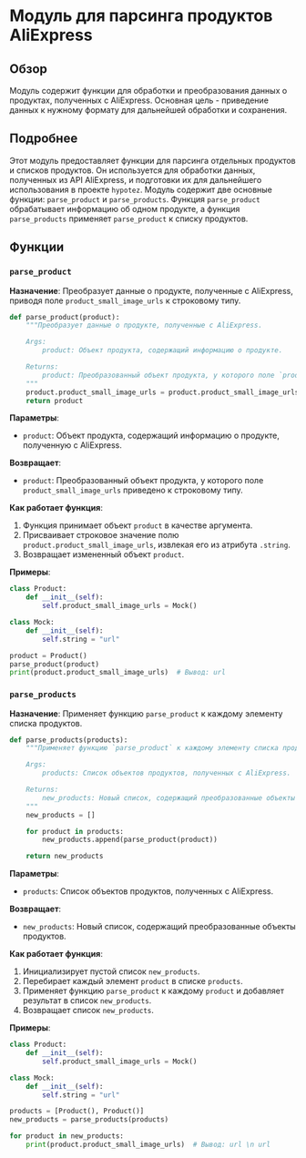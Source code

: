 # Модуль для парсинга продуктов AliExpress

## Обзор

Модуль содержит функции для обработки и преобразования данных о продуктах, полученных с AliExpress. Основная цель - приведение данных к нужному формату для дальнейшей обработки и сохранения.

## Подробнее

Этот модуль предоставляет функции для парсинга отдельных продуктов и списков продуктов. Он используется для обработки данных, полученных из API AliExpress, и подготовки их для дальнейшего использования в проекте `hypotez`. Модуль содержит две основные функции: `parse_product` и `parse_products`. Функция `parse_product` обрабатывает информацию об одном продукте, а функция `parse_products` применяет `parse_product` к списку продуктов.

## Функции

### `parse_product`

**Назначение**: Преобразует данные о продукте, полученные с AliExpress, приводя поле `product_small_image_urls` к строковому типу.

```python
def parse_product(product):
    """Преобразует данные о продукте, полученные с AliExpress.

    Args:
        product: Объект продукта, содержащий информацию о продукте.

    Returns:
        product: Преобразованный объект продукта, у которого поле `product_small_image_urls` приведено к строковому типу.
    """
    product.product_small_image_urls = product.product_small_image_urls.string
    return product
```

**Параметры**:

-   `product`: Объект продукта, содержащий информацию о продукте, полученную с AliExpress.

**Возвращает**:

-   `product`: Преобразованный объект продукта, у которого поле `product_small_image_urls` приведено к строковому типу.

**Как работает функция**:

1.  Функция принимает объект `product` в качестве аргумента.
2.  Присваивает строковое значение полю `product.product_small_image_urls`, извлекая его из атрибута `.string`.
3.  Возвращает измененный объект `product`.

**Примеры**:

```python
class Product:
    def __init__(self):
        self.product_small_image_urls = Mock()

class Mock:
    def __init__(self):
        self.string = "url"

product = Product()
parse_product(product)
print(product.product_small_image_urls)  # Вывод: url
```

### `parse_products`

**Назначение**: Применяет функцию `parse_product` к каждому элементу списка продуктов.

```python
def parse_products(products):
    """Применяет функцию `parse_product` к каждому элементу списка продуктов.

    Args:
        products: Список объектов продуктов, полученных с AliExpress.

    Returns:
        new_products: Новый список, содержащий преобразованные объекты продуктов.
    """
    new_products = []

    for product in products:
        new_products.append(parse_product(product))

    return new_products
```

**Параметры**:

-   `products`: Список объектов продуктов, полученных с AliExpress.

**Возвращает**:

-   `new_products`: Новый список, содержащий преобразованные объекты продуктов.

**Как работает функция**:

1.  Инициализирует пустой список `new_products`.
2.  Перебирает каждый элемент `product` в списке `products`.
3.  Применяет функцию `parse_product` к каждому `product` и добавляет результат в список `new_products`.
4.  Возвращает список `new_products`.

**Примеры**:

```python
class Product:
    def __init__(self):
        self.product_small_image_urls = Mock()

class Mock:
    def __init__(self):
        self.string = "url"

products = [Product(), Product()]
new_products = parse_products(products)

for product in new_products:
    print(product.product_small_image_urls)  # Вывод: url \n url
